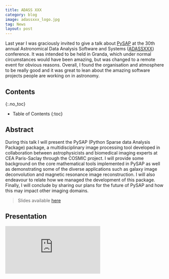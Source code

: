 ```yaml
---
title: ADASS XXX
category: blog
image: adassxxx_logo.jpg
tag: News
layout: post
---
```


Last year I was graciously invited to give a talk about [PySAP](/soft/2020/02/29/pysap.html) at the 30th annual Astronomical Data Analysis Software and Systems  ([ADASSXXX](https://adass2020.es/)) conference. It was intended to be held in Granda, which under normal circumstances would have been amazing, but was changed to a remote event for obvious reasons. Overall, I found the organisation and atmosphere to be really good and it was great to lean about the amazing software projects people are working on in astronomy.

## Contents
{:.no_toc}

* Table of Contents
{:toc}

## Abstract

During this talk I will present the PySAP (Python Sparse data Analysis Package) package, a multidisciplinary image processing tool developed in collaboration between astrophysicists and biomedical imaging experts at CEA Paris-Saclay through the COSMIC project. I will provide some background on the core mathematical tools implemented in PySAP as well as demonstrating some of the diverse applications such as galaxy image deconvolution and magnetic resonance image reconstruction. I will also endeavour to relate how we managed the development of this package. Finally, I will conclude by sharing our plans for the future of PySAP and how this may impact other imaging domains.

> Slides available [here](https://adass2020.es/static/ftp/I3-20/I3-20_v3.pdf)

## Presentation

<div class="about-iframe-container">
  <iframe src="https://www.youtube.com/embed/j0tnqycUljY" frameborder="0" allowfullscreen
    class="about-iframe"></iframe>
</div>
